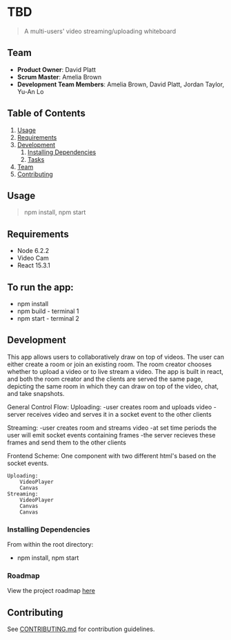# TBD

> A multi-users' video streaming/uploading whiteboard

## Team

  - __Product Owner__: David Platt
  - __Scrum Master__: Amelia Brown
  - __Development Team Members__: Amelia Brown, David Platt, Jordan Taylor, Yu-An Lo

## Table of Contents

1. [Usage](#Usage)
1. [Requirements](#requirements)
1. [Development](#development)
    1. [Installing Dependencies](#installing-dependencies)
    1. [Tasks](#tasks)
1. [Team](#team)
1. [Contributing](#contributing)

## Usage

> npm install, npm start

## Requirements

- Node 6.2.2
- Video Cam
- React 15.3.1

## To run the app:

- npm install
- npm build - terminal 1
- npm start - terminal 2

## Development

This app allows users to collaboratively draw on top of videos. The user can either create a room or join an existing room. The room creator chooses whether to upload a video or to live stream a video. The app is built in react, and both the room creator and the clients are served the same page, depicting the same room in which they can draw on top of the video, chat, and take snapshots.

General Control Flow:
    Uploading:
     -user creates room and uploads video
     -server receives video and serves it in a socket event to the other clients

 Streaming: 
     -user creates room and streams video
     -at set time periods the user will emit socket events containing frames
     -the server recieves these frames and send them to the other clients

Frontend Scheme:
    One component with two different html's based on the socket events.

    Uploading:
        VideoPlayer
        Canvas
    Streaming:
        VideoPlayer
        Canvas
        Canvas
        
### Installing Dependencies

From within the root directory:
- npm install, npm start


### Roadmap

View the project roadmap [here](https://waffle.io/jousting-fern/soctionary)


## Contributing

See [CONTRIBUTING.md](CONTRIBUTING.md) for contribution guidelines.
